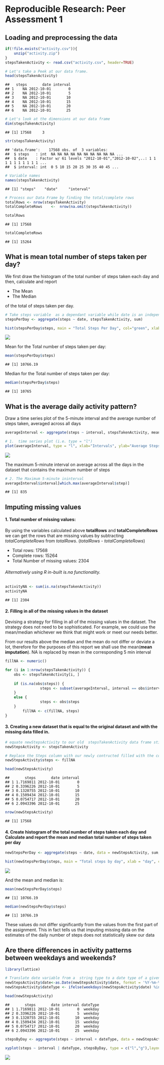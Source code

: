 # Reproducible Research: Peer Assessment 1

## Loading and preprocessing the data

```r
if(!file.exists("activity.csv")){
    unzip("activity.zip") 
}
stepsTakenActivity <- read.csv("activity.csv", header=TRUE)

# Let's take a Peek at our data frame.
head(stepsTakenActivity)
```

```
##   steps       date interval
## 1    NA 2012-10-01        0
## 2    NA 2012-10-01        5
## 3    NA 2012-10-01       10
## 4    NA 2012-10-01       15
## 5    NA 2012-10-01       20
## 6    NA 2012-10-01       25
```

```r
# Let's look at the dimensions at our data frame
dim(stepsTakenActivity)
```

```
## [1] 17568     3
```

```r
str(stepsTakenActivity)
```

```
## 'data.frame':	17568 obs. of  3 variables:
##  $ steps   : int  NA NA NA NA NA NA NA NA NA NA ...
##  $ date    : Factor w/ 61 levels "2012-10-01","2012-10-02",..: 1 1 1 1 1 1 1 1 1 1 ...
##  $ interval: int  0 5 10 15 20 25 30 35 40 45 ...
```

```r
# Variable names
names(stepsTakenActivity)
```

```
## [1] "steps"    "date"     "interval"
```

```r
# Process our Data Frame by finding the total/complete rows 
totalRows <- nrow(stepsTakenActivity)
totalCompleteRows    <-  nrow(na.omit(stepsTakenActivity))

totalRows
```

```
## [1] 17568
```

```r
totalCompleteRows
```

```
## [1] 15264
```

## What is mean total number of steps taken per day?
We first draw the histogram of the total number of steps taken each day and then,
calculate and report

*  The Mean
*  The Median

of the total of steps taken per day.


```r
# Take steps variable  as a dependant variable while date is an independane variable
stepsPerDay <- aggregate(steps ~ date, stepsTakenActivity, sum)

hist(stepsPerDay$steps, main = "Total Steps Per Day", col="green", xlab="Number of Steps")
```

![](./PA1_template_files/figure-html/unnamed-chunk-2-1.png) 

Mean for the Total number of steps taken per day:

```r
mean(stepsPerDay$steps)
```

```
## [1] 10766.19
```

Median for the Total number of steps taken per day:

```r
median(stepsPerDay$steps)
```

```
## [1] 10765
```

## What is the average daily activity pattern?
Draw a time series plot of the 5-minute interval and the average number of steps taken, averaged across all days


```r
averageInterval <- aggregate(steps ~ interval, stepsTakenActivity, mean, na.rm=TRUE)

# 1.  time series plot (i.e. type = "l")
plot(averageInterval, type = "l", xlab="Intervals", ylab="Average Steps Taken", main="Average Daily Acitivity Pattern")
```

![](./PA1_template_files/figure-html/unnamed-chunk-5-1.png) 

The maximum 5-minute interval on average across all the days in the dataset that contains the maximum number of steps


```r
# 2. The Maximum 5-minute ininterval
averageInterval$interval[which.max(averageInterval$step)]
```

```
## [1] 835
```

## Imputing missing values

#### 1.  Total number of missing values:

By using the variables calculated above **totalRows** and **totalCompleteRows** we 
can get the rows that are missing values by subtracting *totalCompleteRows* from *totalRows*.
(*totalRows* - *totalCompleteRows*) 

* Total rows:  17568  
* Complete rows:  15264 
* Total Number of missing values: 2304

###### Alternatively using R in-built is.na functionality.


```r
activityNA <- sum(is.na(stepsTakenActivity))
activityNA
```

```
## [1] 2304
```

#### 2.  Filling in all of the missing values in the dataset
Devising a strategy for filling in all of the missing values in the dataset. The strategy does not need to be sophisticated. For example, we could use the mean/median whichever we think that might work or meet our needs better.

From our results above the median and the mean do not differ or deviate a lot, therefore for the purposes of this report we shall use the mean(**mean imputation**). NA is replaced by mean in the corresponding 5 min interval

```r
fillNA <- numeric()

for (i in 1:nrow(stepsTakenActivity)) {
    obs <- stepsTakenActivity[i, ]
    
    if (is.na(obs$steps)) {
                steps <- subset(averageInterval, interval == obs$interval)$steps
    } 
    else {
                steps <- obs$steps
    }
        fillNA <- c(fillNA, steps)
}
```

#### 3. Creating a new dataset that is equal to the original dataset and with the missing data filled in.


```r
# equate newStepsActivity to our old  stepsTakenActivity data frame still with NA
newStepsActivity <- stepsTakenActivity

# Replace the Steps column with our newly contructed filled with the corresponding 5 interval mean 
newStepsActivity$steps <- fillNA

head(newStepsActivity)
```

```
##       steps       date interval
## 1 1.7169811 2012-10-01        0
## 2 0.3396226 2012-10-01        5
## 3 0.1320755 2012-10-01       10
## 4 0.1509434 2012-10-01       15
## 5 0.0754717 2012-10-01       20
## 6 2.0943396 2012-10-01       25
```

```r
nrow(newStepsActivity)
```

```
## [1] 17568
```

#### 4. Create histogram of the total number of steps taken each day and Calculate and report the mean and median total number of steps taken per day


```r
newStepsPerDay <- aggregate(steps ~ date, data = newStepsActivity, sum, na.rm = TRUE)

hist(newStepsPerDay$steps, main = "Total steps by day", xlab = "day", col = "red")
```

![](./PA1_template_files/figure-html/unnamed-chunk-10-1.png) 

And the mean and median is:


```r
mean(newStepsPerDay$steps)
```

```
## [1] 10766.19
```


```r
median(newStepsPerDay$steps)
```

```
## [1] 10766.19
```

These values do not differ significantly from the values from the first part of the assignment. This in fact tells us that imputing missing data on the estimates of the daily number of steps does not statistically skew our data

## Are there differences in activity patterns between weekdays and weekends?

```r
library(lattice)

# Translate date variable from a  string type to a date type of a given format
newStepsActivity$date<-as.Date(newStepsActivity$date, format = '%Y-%m-%d')
newStepsActivity$dateType <- ifelse(weekdays(newStepsActivity$date) %in% c("Saturday", "Sunday"),'weekend','weekday')

head(newStepsActivity)
```

```
##       steps       date interval dateType
## 1 1.7169811 2012-10-01        0  weekday
## 2 0.3396226 2012-10-01        5  weekday
## 3 0.1320755 2012-10-01       10  weekday
## 4 0.1509434 2012-10-01       15  weekday
## 5 0.0754717 2012-10-01       20  weekday
## 6 2.0943396 2012-10-01       25  weekday
```

```r
stepsByDay <- aggregate(steps ~ interval + dateType, data = newStepsActivity, mean)

xyplot(steps ~ interval | dateType, stepsByDay, type = c("l","g"),layout = c(1, 2), xlab = "Interval", ylab = "Number of steps")
```

![](./PA1_template_files/figure-html/unnamed-chunk-13-1.png) 
